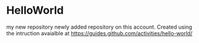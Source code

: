 # HelloWorld
my new repository
newly added repository on this account. Created using the intruction avaialble at https://guides.github.com/activities/hello-world/
